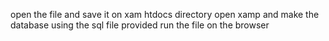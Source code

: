 open the file and save it on xam htdocs directory
open xamp and make the database using the sql file provided
run the file on the browser
